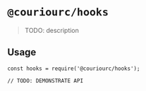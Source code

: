 # `@couriourc/hooks`

> TODO: description

## Usage

```
const hooks = require('@couriourc/hooks');

// TODO: DEMONSTRATE API
```
